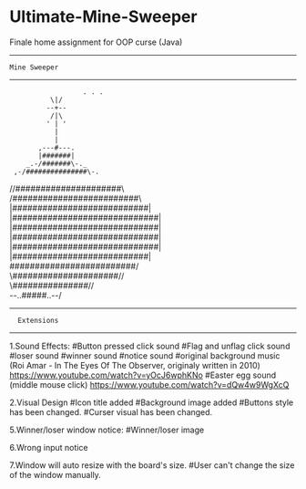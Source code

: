 # Ultimate-Mine-Sweeper
Finale home assignment for OOP curse (Java)

----------------------
    Mine Sweeper
----------------------

                      . . .                         
              \|/                          
             --+--                        
              /|\                          
             ' | '                         
               |                           
               |                           
           ,---#---.                       
           |#######|                       
        _.-/#######\-._                    
     ,-/###############\-.                 
   //#####################\\               
  /#########################\              
 |###########################|             
|#############################|            
|#############################|            
|#############################|            
|#############################|            
 |###########################|             
  \#########################/              
   \\#####################//               
     \\_###############_//                 
        \--..#####..--/

----------------------
      Extensions
----------------------

1.Sound Effects:
#Button pressed click sound
#Flag and unflag click sound
#loser sound
#winner sound
#notice sound
#original background music (Roi Amar - In The Eyes Of The Observer, originaly written in 2010)
https://www.youtube.com/watch?v=yOcJ6wphKNo
#Easter egg sound (middle mouse click)
https://www.youtube.com/watch?v=dQw4w9WgXcQ

2.Visual Design
#Icon title added
#Background image added
#Buttons style has been changed.
#Curser visual has been changed.

5.Winner/loser window notice:
#Winner/loser image

6.Wrong input notice

7.Window will auto resize with the board's size.
#User can't change the size of the window manually.
